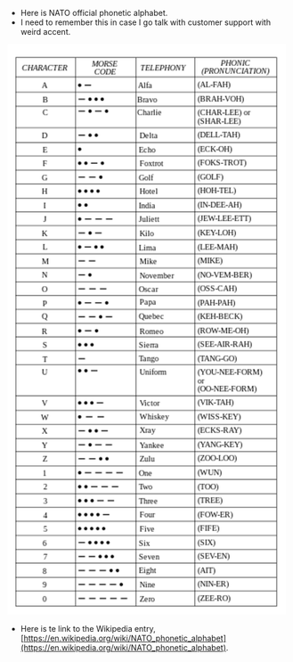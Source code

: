 ﻿* Here is NATO official phonetic alphabet.
* I need to remember this in case I go talk with customer support with weird accent.

![./20160928-1554-gmt+2-nato-phonetic-alphabet-1.png](./20160928-1554-gmt+2-nato-phonetic-alphabet-1.png)

* Here is te link to the Wikipedia entry, [https://en.wikipedia.org/wiki/NATO_phonetic_alphabet](https://en.wikipedia.org/wiki/NATO_phonetic_alphabet).